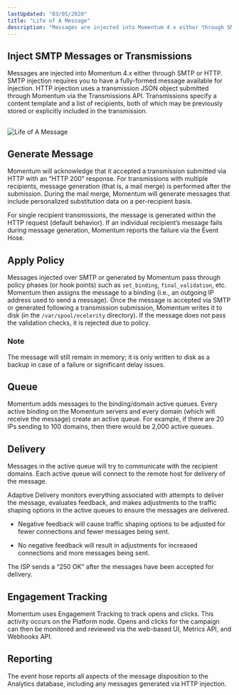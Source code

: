 ```yaml
---
lastUpdated: "03/05/2020"
title: "Life of A Message"
description: "Messages are injected into Momentum 4 x either through SMTP or HTTP SMTP injection requires you to have a fully formed message available for injection HTTP injection uses a transmission JSON object submitted through Momentum via the Transmissions API Transmissions specify a content template and a list of recipients both..."
---
```


## <a name="loam.inject"></a> Inject SMTP Messages or Transmissions

Messages are injected into Momentum 4.x either through SMTP or HTTP. SMTP injection requires you to have a fully-formed message available for injection. HTTP injection uses a transmission JSON object submitted through Momentum via the Transmissions API. Transmissions specify a content template and a list of recipients, both of which may be previously stored or explicitly included in the transmission.

## <a name="loam.image"></a> 

<a name="life_of_a_message.image"></a> 


![Life of A Message](images/life_of_a_message.png)

## <a name="loam.generate.message"></a> Generate Message

Momentum will acknowledge that it accepted a transmission submitted via HTTP with an “HTTP 200” response. For transmissions with multiple recipients, message generation (that is, a mail merge) is performed after the submission. During the mail merge, Momentum will generate messages that include personalized substitution data on a per-recipient basis.

For single recipient transmissions, the message is generated within the HTTP request (default behavior). If an individual recipient’s message fails during message generation, Momentum reports the failure via the Event Hose.

## <a name="loam.apply.policy"></a> Apply Policy

Messages injected over SMTP or generated by Momentum pass through policy phases (or hook points) such as `set_binding`, `final_validation`, etc. Momentum then assigns the message to a binding (i.e., an outgoing IP address used to send a message). Once the message is accepted via SMTP or generated following a transmission submission, Momentum writes it to disk (in the `/var/spool/ecelerity` directory). If the message does not pass the validation checks, it is rejected due to policy.

### Note

The message will still remain in memory; it is only written to disk as a backup in case of a failure or significant delay issues.

## <a name="loam.queue"></a> Queue

Momentum adds messages to the binding/domain active queues. Every active binding on the Momentum servers and every domain (which will receive the message) create an active queue. For example, if there are 20 IPs sending to 100 domains, then there would be 2,000 active queues.

## <a name="loam.delivery"></a> Delivery

Messages in the active queue will try to communicate with the recipient domains. Each active queue will connect to the remote host for delivery of the message.

Adaptive Delivery monitors everything associated with attempts to deliver the message, evaluates feedback, and makes adjustments to the traffic shaping options in the active queues to ensure the messages are delivered.

*   Negative feedback will cause traffic shaping options to be adjusted for fewer connections and fewer messages being sent.

*   No negative feedback will result in adjustments for increased connections and more messages being sent.

The ISP sends a “250 OK” after the messages have been accepted for delivery.

## <a name="loam.engagement.tracking"></a> Engagement Tracking

Momentum uses Engagement Tracking to track opens and clicks. This activity occurs on the Platform node. Opens and clicks for the campaign can then be monitored and reviewed via the web-based UI, Metrics API, and Webhooks API.

## <a name="loam.intro.reporting"></a> Reporting

The event hose reports all aspects of the message disposition to the Analytics database, including any messages generated via HTTP injection.